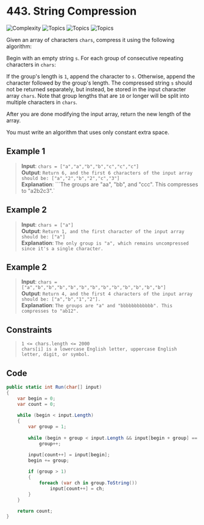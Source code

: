 # 443. String Compression

![Complexity](https://img.shields.io/badge/medium-yellow)
![Topics](https://img.shields.io/badge/string-blue)
![Topics](https://img.shields.io/badge/two_pointers-blue)
![Topics](https://img.shields.io/badge/done-purple)

Given an array of characters `chars`, compress it using the following algorithm:

Begin with an empty string `s`. For each group of consecutive repeating characters in `chars`:

If the group's length is `1`, append the character to `s`.
Otherwise, append the character followed by the group's length.
The compressed string `s` should not be returned separately, but instead, be stored in the input character array
`chars`. Note that group lengths that are `10` or longer will be split into multiple characters in `chars`.

After you are done modifying the input array, return the new length of the array.

You must write an algorithm that uses only constant extra space.

## Example 1

> **Input**: `chars = ["a","a","b","b","c","c","c"]`  
> **Output**: `Return 6, and the first 6 characters of the input array should be: ["a","2","b","2","c","3"]`  
> **Explanation**: ```The groups are "aa", "bb", and "ccc". This compresses to "a2b2c3".`

## Example 2

> **Input**: `chars = ["a"]`  
> **Output**: `Return 1, and the first character of the input array should be: ["a"]`  
> **Explanation**: `The only group is "a", which remains uncompressed since it's a single character.`

## Example 2

> **Input**: `chars = ["a","b","b","b","b","b","b","b","b","b","b","b","b"]`  
> **Output**: `Return 4, and the first 4 characters of the input array should be: ["a","b","1","2"].`  
> **Explanation**: `The groups are "a" and "bbbbbbbbbbbb". This compresses to "ab12".`

## Constraints

> `1 <= chars.length <= 2000`  
> `chars[i] is a lowercase English letter, uppercase English letter, digit, or symbol.`

## Code

```csharp
public static int Run(char[] input)
{
    var begin = 0;
    var count = 0;
    
    while (begin < input.Length)
    {
        var group = 1;
        
        while (begin + group < input.Length && input[begin + group] == input[begin])
            group++;

        input[count++] = input[begin];
        begin += group;
        
        if (group > 1)
        {
            foreach (var ch in group.ToString())
                input[count++] = ch;
        }
    }

    return count;
}
```